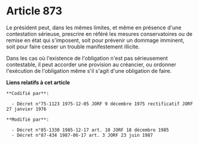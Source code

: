 # Article 873

Le président peut, dans les mêmes limites, et même en présence d'une contestation sérieuse, prescrire en référé les mesures
conservatoires ou de remise en état qui s'imposent, soit pour prévenir un dommage imminent, soit pour faire cesser un trouble
manifestement illicite.

Dans les cas où l'existence de l'obligation n'est pas sérieusement contestable, il peut accorder une provision au créancier,
ou ordonner l'exécution de l'obligation même s'il s'agit d'une obligation de faire.

**Liens relatifs à cet article**

	**Codifié par**:

	  - Décret n°75-1123 1975-12-05 JORF 9 décembre 1975 rectificatif JORF 27 janvier 1976

	**Modifié par**:

	  - Décret n°85-1330 1985-12-17 art. 10 JORF 18 décembre 1985
	  - Décret n°87-434 1987-06-17 art. 3 JORF 23 juin 1987
